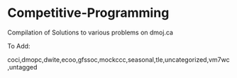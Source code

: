 # Competitive-Programming
Compilation of Solutions to various problems on dmoj.ca

To Add:

coci,dmopc,dwite,ecoo,gfssoc,mockccc,seasonal,tle,uncategorized,vm7wc,untagged
